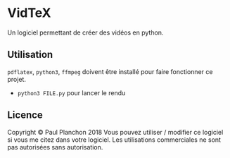 # VidTeX
Un logiciel permettant de créer des vidéos en python.

## Utilisation
`pdflatex`, `python3`, `ffmpeg` doivent être installé pour faire fonctionner ce projet.
* `python3 FILE.py` pour lancer le rendu

## Licence
Copyright © Paul Planchon 2018
Vous pouvez utiliser / modifier ce logiciel si vous me citez dans votre logiciel. Les utilisations commerciales ne sont pas autorisées sans autorisation.